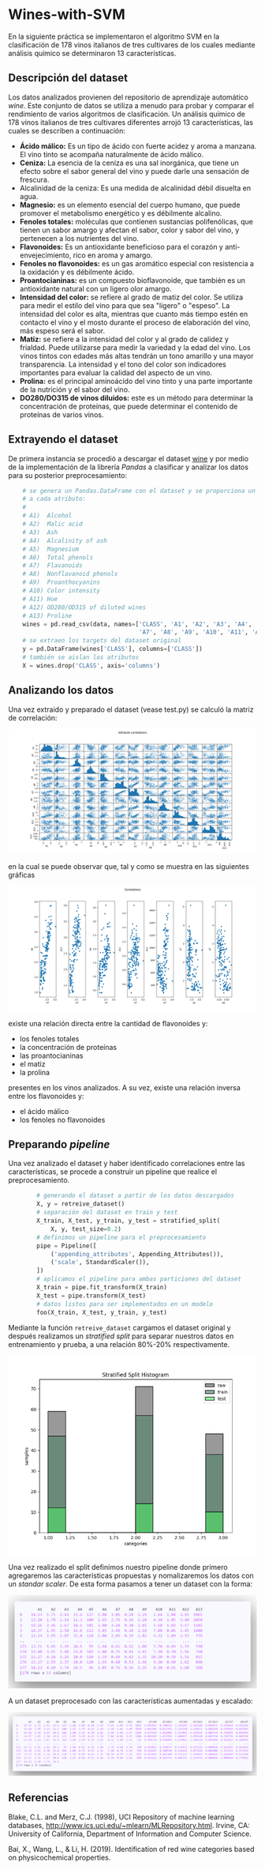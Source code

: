 # Wines-with-SVM
En la siguiente práctica se implementaron el algoritmo SVM en la clasificación de 178 vinos italianos de tres cultivares de los cuales mediante análisis químico se determinaron 13 características.

## Descripción del dataset
Los datos analizados provienen del repositorio de aprendizaje automático _wine_. Este conjunto de datos se utiliza a menudo para probar y comparar el rendimiento de varios algoritmos de clasificación. Un análisis químico de 178 vinos italianos de tres cultivares diferentes arrojó 13 características, las cuales se describen a continuación: 

* __Ácido málico:__ Es un tipo de ácido con fuerte acidez y aroma a manzana. El vino tinto se acompaña naturalmente de ácido málico.
* __Ceniza:__ La esencia de la ceniza es una sal inorgánica, que tiene un efecto sobre el sabor general del vino y puede darle una sensación de frescura.
* Alcalinidad de la ceniza: Es una medida de alcalinidad débil disuelta en agua.
* __Magnesio:__ es un elemento esencial del cuerpo humano, que puede promover el metabolismo energético y es débilmente alcalino.
* __Fenoles totales:__ moléculas que contienen sustancias polifenólicas, que tienen un sabor amargo y afectan el sabor, color y sabor del vino, y pertenecen a los nutrientes del vino.
* __Flavonoides:__ Es un antioxidante beneficioso para el corazón y anti-envejecimiento, rico en aroma y amargo.
* __Fenoles no flavonoides:__ es un gas aromático especial con resistencia a la oxidación y es débilmente ácido.
* __Proantocianinas:__ es un compuesto bioflavonoide, que también es un antioxidante natural con un ligero olor amargo.
* __Intensidad del color:__ se refiere al grado de matiz del color. Se utiliza para medir el estilo del vino para que sea "ligero" o "espeso". La intensidad del color es alta, mientras que cuanto más tiempo estén en contacto el vino y el mosto durante el proceso de elaboración del vino, más espeso será el sabor.
* __Matiz:__ se refiere a la intensidad del color y al grado de calidez y frialdad. Puede utilizarse para medir la variedad y la edad del vino. Los vinos tintos con edades más altas tendrán un tono amarillo y una mayor transparencia. La intensidad y el tono del color son indicadores importantes para evaluar la calidad del aspecto de un vino.
* __Prolina:__ es el principal aminoácido del vino tinto y una parte importante de la nutrición y el sabor del vino.
* __DO280/DO315 de vinos diluidos:__ este es un método para determinar la concentración de proteínas, que puede determinar el contenido de proteínas de varios vinos.

## Extrayendo el dataset
De primera instancia se procedió a descargar el dataset [wine](https://archive.ics.uci.edu/ml/machine-learning-databases/wine/) y por medio de la implementación de la librería _Pandas_ a clasificar y analizar los datos para su posterior preprocesamiento:
```Python
    # se genera un Pandas.DataFrame con el dataset y se proporciona un identificador
    # a cada atributo:
    #
    # A1)  Alcohol
    # A2)  Malic acid
    # A3)  Ash
    # A4)  Alcalinity of ash
    # A5)  Magnesium
    # A6)  Total phenols
    # A7)  Flavanoids
    # A8)  Nonflavanoid phenols
    # A9)  Proanthocyanins
    # A10) Color intensity
    # A11) Hue
    # A12) OD280/OD315 of diluted wines
    # A13) Proline
    wines = pd.read_csv(data, names=['CLASS', 'A1', 'A2', 'A3', 'A4', 'A5', 'A6',
                                     'A7', 'A8', 'A9', 'A10', 'A11', 'A12', 'A13'])
    # se extraen los targets del dataset original
    y = pd.DataFrame(wines['CLASS'], columns=['CLASS'])
    # también se aislan los atributos
    X = wines.drop('CLASS', axis='columns')
```
## Analizando los datos
Una vez extraido y preparado el dataset (vease test.py) se calculó la matriz de correlación:

![](/images/attribute-correlations.png)

en la cual se puede observar que, tal y como se muestra en las siguientes gráficas

![](/images/correlations.png)

existe una relación directa entre la cantidad de flavonoides y:
* los fenoles totales
* la concentración de proteínas
* las proantocianinas
* el matiz
* la prolina

presentes en los vinos analizados. A su vez, existe una relación inversa entre los flavonoides y:
* el ácido málico
* los fenoles no flavonoides

## Preparando _pipeline_

Una vez analizado el dataset y haber identificado correlaciones entre las características, se procede a construir un pipeline que realice el preprocesamiento.

```Python
        # generando el dataset a partir de los datos descargados
        X, y = retreive_dataset()
        # separación del dataset en train y test
        X_train, X_test, y_train, y_test = stratified_split(
            X, y, test_size=0.2)
        # definimos un pipeline para el preprocesamiento
        pipe = Pipeline([
            ('appending_attributes', Appending_Attributes()),
            ('scale', StandardScaler()),
        ])
        # aplicamos el pipeline para ambas particiones del dataset
        X_train = pipe.fit_transform(X_train)
        X_test = pipe.transform(X_test)
        # datos listos para ser implementados en un modelo
        foo(X_train, X_test, y_train, y_test)
```
Mediante la función ```retreive_dataset``` cargamos el dataset original y después realizamos un _stratified split_ para separar nuestros datos en entrenamiento y prueba, a una relación 80%-20% respectivamente.

![](/images/stratified-split-histogram.png)

Una vez realizado el split definimos nuestro pipeline donde primero agregaremos las características propuestas y nomalizaremos los datos con un _standar scaler_. De esta forma pasamos a tener un dataset con la forma:

![](/images/X.png)

A un dataset preprocesado con las características aumentadas y escalado:

![](/images/Z.png)

## Referencias
Blake, C.L. and Merz, C.J. (1998), UCI Repository of machine learning databases, http://www.ics.uci.edu/~mlearn/MLRepository.html. Irvine, CA: University of California, Department of Information and Computer Science.

Bai, X., Wang, L., & Li, H. (2019). Identification of red wine categories based on physicochemical properties.